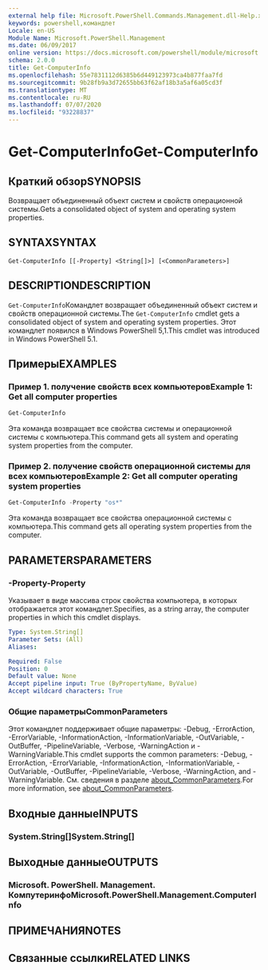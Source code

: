 ```yaml
---
external help file: Microsoft.PowerShell.Commands.Management.dll-Help.xml
keywords: powershell,командлет
Locale: en-US
Module Name: Microsoft.PowerShell.Management
ms.date: 06/09/2017
online version: https://docs.microsoft.com/powershell/module/microsoft.powershell.management/get-computerinfo?view=powershell-6&WT.mc_id=ps-gethelp
schema: 2.0.0
title: Get-ComputerInfo
ms.openlocfilehash: 55e7831112d6385b6d449123973ca4b877faa7fd
ms.sourcegitcommit: 9b28fb9a3d72655bb63f62af18b3a5af6a05cd3f
ms.translationtype: MT
ms.contentlocale: ru-RU
ms.lasthandoff: 07/07/2020
ms.locfileid: "93228837"
---
```

# <span data-ttu-id="d908b-103">Get-ComputerInfo</span><span class="sxs-lookup"><span data-stu-id="d908b-103">Get-ComputerInfo</span></span>

## <span data-ttu-id="d908b-104">Краткий обзор</span><span class="sxs-lookup"><span data-stu-id="d908b-104">SYNOPSIS</span></span>
<span data-ttu-id="d908b-105">Возвращает объединенный объект систем и свойств операционной системы.</span><span class="sxs-lookup"><span data-stu-id="d908b-105">Gets a consolidated object of system and operating system properties.</span></span>

## <span data-ttu-id="d908b-106">SYNTAX</span><span class="sxs-lookup"><span data-stu-id="d908b-106">SYNTAX</span></span>

```
Get-ComputerInfo [[-Property] <String[]>] [<CommonParameters>]
```

## <span data-ttu-id="d908b-107">DESCRIPTION</span><span class="sxs-lookup"><span data-stu-id="d908b-107">DESCRIPTION</span></span>

<span data-ttu-id="d908b-108">`Get-ComputerInfo`Командлет возвращает объединенный объект систем и свойств операционной системы.</span><span class="sxs-lookup"><span data-stu-id="d908b-108">The `Get-ComputerInfo` cmdlet gets a consolidated object of system and operating system properties.</span></span>
<span data-ttu-id="d908b-109">Этот командлет появился в Windows PowerShell 5,1.</span><span class="sxs-lookup"><span data-stu-id="d908b-109">This cmdlet was introduced in Windows PowerShell 5.1.</span></span>

## <span data-ttu-id="d908b-110">Примеры</span><span class="sxs-lookup"><span data-stu-id="d908b-110">EXAMPLES</span></span>

### <span data-ttu-id="d908b-111">Пример 1. получение свойств всех компьютеров</span><span class="sxs-lookup"><span data-stu-id="d908b-111">Example 1: Get all computer properties</span></span>

```powershell
Get-ComputerInfo
```

<span data-ttu-id="d908b-112">Эта команда возвращает все свойства системы и операционной системы с компьютера.</span><span class="sxs-lookup"><span data-stu-id="d908b-112">This command gets all system and operating system properties from the computer.</span></span>

### <span data-ttu-id="d908b-113">Пример 2. получение свойств операционной системы для всех компьютеров</span><span class="sxs-lookup"><span data-stu-id="d908b-113">Example 2: Get all computer operating system properties</span></span>

```powershell
Get-ComputerInfo -Property "os*"
```

<span data-ttu-id="d908b-114">Эта команда возвращает все свойства операционной системы с компьютера.</span><span class="sxs-lookup"><span data-stu-id="d908b-114">This command gets all operating system properties from the computer.</span></span>

## <span data-ttu-id="d908b-115">PARAMETERS</span><span class="sxs-lookup"><span data-stu-id="d908b-115">PARAMETERS</span></span>

### <span data-ttu-id="d908b-116">-Property</span><span class="sxs-lookup"><span data-stu-id="d908b-116">-Property</span></span>

<span data-ttu-id="d908b-117">Указывает в виде массива строк свойства компьютера, в которых отображается этот командлет.</span><span class="sxs-lookup"><span data-stu-id="d908b-117">Specifies, as a string array, the computer properties in which this cmdlet displays.</span></span>

```yaml
Type: System.String[]
Parameter Sets: (All)
Aliases:

Required: False
Position: 0
Default value: None
Accept pipeline input: True (ByPropertyName, ByValue)
Accept wildcard characters: True
```

### <span data-ttu-id="d908b-118">Общие параметры</span><span class="sxs-lookup"><span data-stu-id="d908b-118">CommonParameters</span></span>

<span data-ttu-id="d908b-119">Этот командлет поддерживает общие параметры: -Debug, -ErrorAction, -ErrorVariable, -InformationAction, -InformationVariable, -OutVariable, -OutBuffer, -PipelineVariable, -Verbose, -WarningAction и -WarningVariable.</span><span class="sxs-lookup"><span data-stu-id="d908b-119">This cmdlet supports the common parameters: -Debug, -ErrorAction, -ErrorVariable, -InformationAction, -InformationVariable, -OutVariable, -OutBuffer, -PipelineVariable, -Verbose, -WarningAction, and -WarningVariable.</span></span> <span data-ttu-id="d908b-120">См. сведения в разделе [about_CommonParameters](../Microsoft.PowerShell.Core/About/about_CommonParameters.md).</span><span class="sxs-lookup"><span data-stu-id="d908b-120">For more information, see [about_CommonParameters](../Microsoft.PowerShell.Core/About/about_CommonParameters.md).</span></span>

## <span data-ttu-id="d908b-121">Входные данные</span><span class="sxs-lookup"><span data-stu-id="d908b-121">INPUTS</span></span>

### <span data-ttu-id="d908b-122">System.String[]</span><span class="sxs-lookup"><span data-stu-id="d908b-122">System.String[]</span></span>

## <span data-ttu-id="d908b-123">Выходные данные</span><span class="sxs-lookup"><span data-stu-id="d908b-123">OUTPUTS</span></span>

### <span data-ttu-id="d908b-124">Microsoft. PowerShell. Management. Компутеринфо</span><span class="sxs-lookup"><span data-stu-id="d908b-124">Microsoft.PowerShell.Management.ComputerInfo</span></span>

## <span data-ttu-id="d908b-125">ПРИМЕЧАНИЯ</span><span class="sxs-lookup"><span data-stu-id="d908b-125">NOTES</span></span>

## <span data-ttu-id="d908b-126">Связанные ссылки</span><span class="sxs-lookup"><span data-stu-id="d908b-126">RELATED LINKS</span></span>
